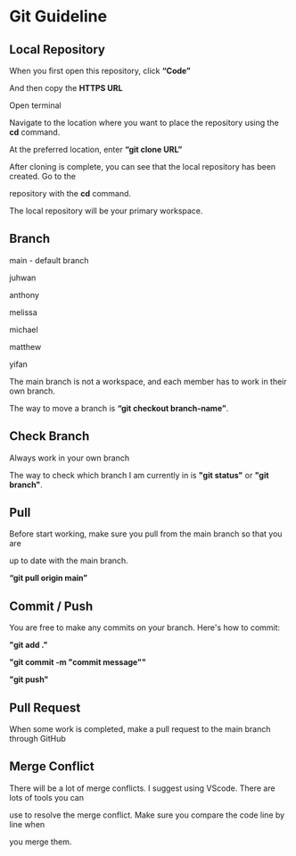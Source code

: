 # Git Guideline

## Local Repository

When you first open this repository, click **“Code”**

And then copy the **HTTPS URL**

Open terminal

Navigate to the location where you want to place the repository using the **cd** command.

At the preferred location, enter **“git clone URL”**

After cloning is complete, you can see that the local repository has been created. Go to the

repository with the **cd** command.

The local repository will be your primary workspace.

## Branch

main - default branch

juhwan

anthony

melissa

michael

matthew

yifan

The main branch is not a workspace, and each member has to work in their own branch.

The way to move a branch is **“git checkout branch-name”**.

## Check Branch
  
Always work in your own branch

The way to check which branch I am currently in is **"git status"** or **"git branch"**.

## Pull
  
Before start working, make sure you pull from the main branch so that you are

up to date with the main branch.

**“git pull origin main”**
  
## Commit / Push

You are free to make any commits on your branch. Here's how to commit:

**"git add ."**

**"git commit -m "commit message""**

**"git push"**
  
## Pull Request

When some work is completed, make a pull request to the main branch through GitHub
  
## Merge Conflict

There will be a lot of merge conflicts. I suggest using VScode. There are lots of tools you can

use to resolve the merge conflict. Make sure you compare the code line by line when

you merge them.

